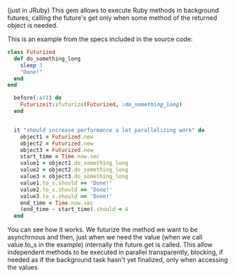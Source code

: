 (just in JRuby) This gem allows to execute Ruby methods in background futures, calling the future's get only when some method of the returned object is needed.

This is an example from the specs included in the source code:
```ruby
class Futurized
  def do_something_long
    sleep 3
    "Done!"
  end
end

  before(:all) do
    Futurizeit::futurize(Futurized, :do_something_long)
  end


  it "should increase performance a lot parallelizing work" do
    object1 = Futurized.new
    object2 = Futurized.new
    object3 = Futurized.new
    start_time = Time.now.sec
    value1 = object1.do_something_long
    value2 = object2.do_something_long
    value3 = object3.do_something_long
    value1.to_s.should == 'Done!'
    value2.to_s.should == 'Done!'
    value3.to_s.should == 'Done!'
    end_time = Time.now.sec
    (end_time - start_time).should < 4
  end
```
  
  You can see how it works. We futurize the method we want to be asynchrnous and then, just when we need the value (when we call value.to_s in the example) internally the future.get is called. This allow independent methods to be executed in parallel transparently, blocking, if needed as if the background task hasn't yet finalized, only when accessing the values